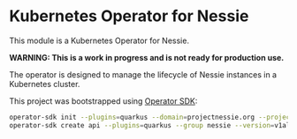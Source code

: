 # Kubernetes Operator for Nessie

This module is a Kubernetes Operator for Nessie.

**WARNING: This is a work in progress and is not ready for production use.**

The operator is designed to manage the lifecycle of Nessie instances in a Kubernetes cluster.

This project was bootstrapped using [Operator SDK]:

```bash
operator-sdk init --plugins=quarkus --domain=projectnessie.org --project-name=nessie-operator
operator-sdk create api --plugins=quarkus --group nessie --version=v1alpha1 --kind=Nessie
```

[Operator SDK]:https://sdk.operatorframework.io/docs/cli/operator-sdk/
